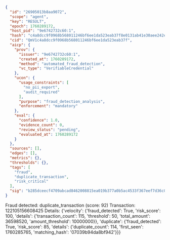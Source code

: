 ```json
{
  "id": "26905013b8aa9072",
  "scope": "agent",
  "key": "RESULT",
  "epoch": 1760289172,
  "host_pid": "9e6742732c60:1",
  "hash": "c4a8dcc9f0968b568011246bf6ee1da523eab37f8e0131ab41e30aee242e00a3",
  "cid": "QmV1c4a8dcc9f0968b568011246bf6ee1da523eab37f",
  "aicp": {
    "prov": {
      "issuer": "9e6742732c60:1",
      "created_at": 1760289172,
      "method": "automated_fraud_detection",
      "vc_type": "VerifiableCredential"
    },
    "ucon": {
      "usage_constraints": [
        "no_pii_export",
        "audit_required"
      ],
      "purpose": "fraud_detection_analysis",
      "enforcement": "mandatory"
    },
    "eval": {
      "confidence": 1.0,
      "evidence_count": 0,
      "review_status": "pending",
      "evaluated_at": 1760289172
    }
  },
  "sources": [],
  "edges": [],
  "metrics": {},
  "thresholds": {},
  "tags": [
    "fraud",
    "duplicate_transaction",
    "risk_critical"
  ],
  "sig": "b285dceecf4709abcad8462008815ea019b377a0b5ac4533f367eef7d36c08b9"
}
```

Fraud detected: duplicate_transaction (score: 92)
Transaction: 122105156608425
Details: {'velocity': {'fraud_detected': True, 'risk_score': 100, 'details': {'transaction_count': 115, 'threshold': 50, 'total_amount': 36598520, 'amount_threshold': 10000000}}, 'duplicate': {'fraud_detected': True, 'risk_score': 85, 'details': {'duplicate_count': 114, 'first_seen': 1760285765, 'matching_hash': '07039b94da8bf942'}}}